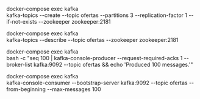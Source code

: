 

docker-compose exec kafka  \
kafka-topics --create --topic ofertas --partitions 3 --replication-factor 1 --if-not-exists --zookeeper zookeeper:2181

docker-compose exec kafka  \
kafka-topics --describe --topic ofertas --zookeeper zookeeper:2181

docker-compose exec kafka  \
   bash -c "seq 100 | kafka-console-producer --request-required-acks 1 --broker-list kafka:9092 --topic ofertas && echo 'Produced 100 messages.'"

docker-compose exec kafka  \
  kafka-console-consumer --bootstrap-server kafka:9092 --topic ofertas --from-beginning --max-messages 100
